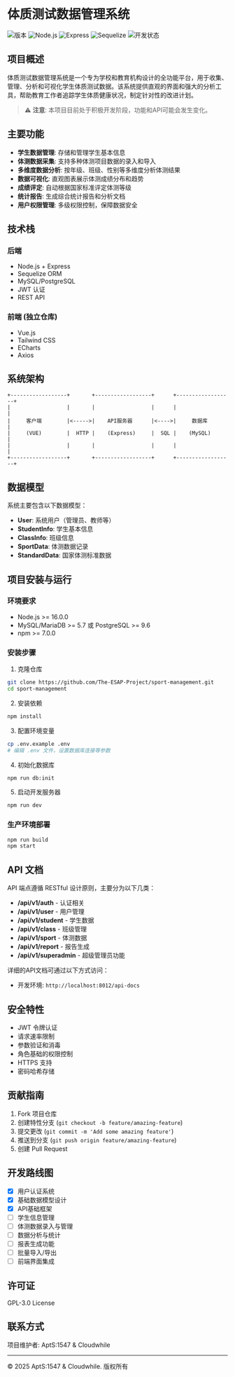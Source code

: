 # 体质测试数据管理系统

![版本](https://img.shields.io/badge/版本-0.1.0--alpha-blue)
![Node.js](https://img.shields.io/badge/Node.js-v16+-green)
![Express](https://img.shields.io/badge/Express-v4.18+-lightgrey)
![Sequelize](https://img.shields.io/badge/Sequelize-v6+-orange)
![开发状态](https://img.shields.io/badge/状态-开发中-yellow)

## 项目概述

体质测试数据管理系统是一个专为学校和教育机构设计的全功能平台，用于收集、管理、分析和可视化学生体质测试数据。该系统提供直观的界面和强大的分析工具，帮助教育工作者追踪学生体质健康状况，制定针对性的改进计划。

> ⚠️ **注意**: 本项目目前处于积极开发阶段，功能和API可能会发生变化。

## 主要功能

- **学生数据管理**: 存储和管理学生基本信息
- **体测数据采集**: 支持多种体测项目数据的录入和导入
- **多维度数据分析**: 按年级、班级、性别等多维度分析体测结果
- **数据可视化**: 直观图表展示体测成绩分布和趋势
- **成绩评定**: 自动根据国家标准评定体测等级
- **统计报告**: 生成综合统计报告和分析文档
- **用户权限管理**: 多级权限控制，保障数据安全

## 技术栈

### 后端

- Node.js + Express
- Sequelize ORM
- MySQL/PostgreSQL
- JWT 认证
- REST API

### 前端 (独立仓库)

- Vue.js
- Tailwind CSS
- ECharts
- Axios

## 系统架构

```
+------------------+       +------------------+      +------------------+
|                  |       |                  |      |                  |
|     客户端        |<----->|    API服务器      |<---->|     数据库        |
|     (VUE)        |  HTTP |    (Express)     |  SQL |    (MySQL)       |
|                  |       |                  |      |                  |
+------------------+       +------------------+      +------------------+
```

## 数据模型

系统主要包含以下数据模型：

- **User**: 系统用户（管理员、教师等）
- **StudentInfo**: 学生基本信息
- **ClassInfo**: 班级信息
- **SportData**: 体测数据记录
- **StandardData**: 国家体测标准数据

## 项目安装与运行

### 环境要求

- Node.js >= 16.0.0
- MySQL/MariaDB >= 5.7 或 PostgreSQL >= 9.6
- npm >= 7.0.0

### 安装步骤

1. 克隆仓库
```bash
git clone https://github.com/The-ESAP-Project/sport-management.git
cd sport-management
```

2. 安装依赖
```bash
npm install
```

3. 配置环境变量
```bash
cp .env.example .env
# 编辑 .env 文件，设置数据库连接等参数
```

4. 初始化数据库
```bash
npm run db:init
```

5. 启动开发服务器
```bash
npm run dev
```

### 生产环境部署

```bash
npm run build
npm start
```

## API 文档

API 端点遵循 RESTful 设计原则，主要分为以下几类：

- **/api/v1/auth** - 认证相关
- **/api/v1/user** - 用户管理
- **/api/v1/student** - 学生数据
- **/api/v1/class** - 班级管理
- **/api/v1/sport** - 体测数据
- **/api/v1/report** - 报告生成
- **/api/v1/superadmin** - 超级管理员功能

详细的API文档可通过以下方式访问：
- 开发环境: `http://localhost:8012/api-docs`

## 安全特性

- JWT 令牌认证
- 请求速率限制
- 参数验证和消毒
- 角色基础的权限控制
- HTTPS 支持
- 密码哈希存储

## 贡献指南

1. Fork 项目仓库
2. 创建特性分支 (`git checkout -b feature/amazing-feature`)
3. 提交更改 (`git commit -m 'Add some amazing feature'`)
4. 推送到分支 (`git push origin feature/amazing-feature`)
5. 创建 Pull Request

## 开发路线图

- [x] 用户认证系统
- [x] 基础数据模型设计
- [x] API基础框架
- [ ] 学生信息管理
- [ ] 体测数据录入与管理
- [ ] 数据分析与统计
- [ ] 报表生成功能
- [ ] 批量导入/导出
- [ ] 前端界面集成

## 许可证

GPL-3.0 License

## 联系方式

项目维护者: AptS:1547 & Cloudwhile

---

© 2025 AptS:1547 & Cloudwhile. 版权所有
